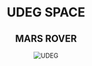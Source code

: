  <DIV ALIGN=center>
  <center>
    <h1>UDEG SPACE</h1>
    <h2>MARS ROVER</h2>
  </center>
  
![UDEG](https://user-images.githubusercontent.com/71993977/202386423-e279de19-c603-47d3-9ea3-e4173195e893.jpeg)
</DIV>
